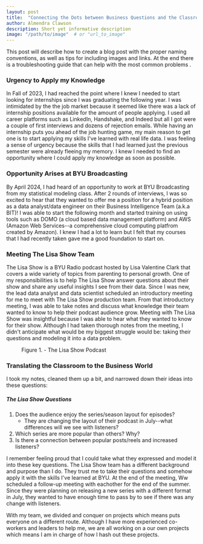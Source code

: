 ```yaml
---
layout: post
title:  "Connecting the Dots between Business Questions and the Classroom"
author: Almendra Clawson
description: Short yet informative description
image: "/path/to/image"  # or "url_to_image"
---
```


<p class="intro"><span class="dropcap">T</span>his post will describe how to create a blog post with the proper naming conventions, as well as tips for including images and links.  At the end there is a troubleshooting guide that can help with the most common problems .</p>


### Urgency to Apply my Knowledge

In Fall of 2023, I had reached the point where I knew I needed to start looking for internships since I was graduating the following year. I was intimidated by the the job market because it seemed like there was a lack of internship positions available for the amount of people applying. I used all career platforms such as LinkedIn, Handshake, and Indeed but all I got were a couple of first interviews and dozens of rejection emails. While having an internship puts you ahead of the job hunting game, my main reason to get one is to start applying my skills I've learned with real life data. I was feeling a sense of urgency because the skills that I had learned just the previous semester were already fleeing my memory. I knew I needed to find an opportunity where I could apply my knowledge as soon as possible.  

### Opportunity Arises at BYU Broadcasting

By April 2024, I had heard of an opportunity to work at BYU Broadcasting from my statistical modeling class. After 2 rounds of interviews, I was so excited to hear that they wanted to offer me a position for a hybrid position as a data analyst/data engineer on their Business Intelligence Team (a.k.a BIT)! I was able to start the following month and started training on using tools such as DOMO (a cloud based data management platform) and AWS (Amazon Web Services--a comprehensive cloud computing platfrom created by Amazon). I knew I had a lot to learn but I felt that my courses that I had recently taken gave me a good foundation to start on.


### Meeting The Lisa Show Team

The Lisa Show is a BYU Radio podcast hosted by Lisa Valentine Clark that covers a wide variety of topics from parenting to personal growth. One of my responsibilities is to help The Lisa Show answer questions about their show and share any useful insights I see from their data. Since I was new, the lead data analyst and data scientist scheduled an introductory meeting for me to meet with The Lisa Show production team. From that introductory meeting, I was able to take notes and discuss what knowledge their team wanted to know to help their podcast audience grow. Meeting with The Lisa Show was insightful because I was able to hear what they wanted to know for their show. Although I had taken thorough notes from the meeting, I didn't anticipate what would be my biggest struggle would be: taking their questions and modeling it into a data problem.

<figure>
	<img src="{{site.url}}/{{site.baseurl}}/assets/img/lisa_show.jpg" alt=""> 
	<figcaption>Figure 1. - The Lisa Show Podcast</figcaption>
</figure>

### Translating the Classroom to the Business World

I took my notes, cleaned them up a bit, and narrowed down their ideas into these questions:

##### The Lisa Show Questions
1. Does the audience enjoy the series/season layout for episodes?
    - They are changing the layout of their podcast in July--what differences will we see with listeners?
2. Which series are more popular than others? Why?
3. Is there a connection between popular posts/reels and increased listeners?

I remember feeling proud that I could take what they expressed and model it into these key questions. The Lisa Show team has a different background and purpose than I do. They trust me to take their questions and somehow apply it with the skills I've learned at BYU. At the end of the meeting, Ww scheduled a follow-up meeting with eachother for the end of the summer. Since they were planning on releasing a new series with a different format in July, they wanted to have enough time to pass by to see if there was any change with listeners.

With my team, we divided and conquer on projects which means puts everyone on a different route. Although I have more experienced co-workers and leaders to help me, we are all working on a our own projects which means I am in charge of how I hash out these projects. 
